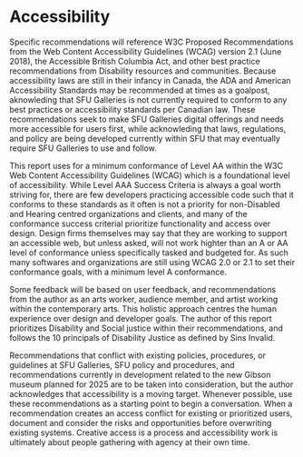 # Accessibility

Specific recommendations will reference W3C Proposed Recommendations from the Web Content Accessibility Guidelines (WCAG) version 2.1 (June 2018), the Accessible British Columbia Act, and other best practice recommendations from Disability resources and communities. Because accessibility laws are still in their infancy in Canada, the ADA and American Accessibility Standards may be recommended at times as a goalpost, aknowleding that SFU Galleries is not currently required to conform to any best practices or accessibility standards per Canadian law. These recommendations seek to make SFU Galleries digital offerings and needs more accessible for users first, while acknowleding that laws, regulations, and policy are being developed currently within SFU that may eventually require SFU Galleries to use and follow.

This report uses for a minimum conformance of Level AA within the W3C Web Content Accessibility Guidelines (WCAG) which is a foundational level of accessibility. While Level AAA Success Criteria is always a goal worth striving for, there are few developers practicing accessible code such that it conforms to these standards as it often is not a priority for non-Disabled and Hearing centred organizations and clients, and many of the conformance success criterial prioritize functionality and access over design. Design firms themselves may say that they are working to support an accessible web, but unless asked, will not work highter than an A or AA level of conformance unless specifically tasked and budgeted for. As such many softwares and organizations are still using WCAG 2.0 or 2.1 to set their conformance goals, with a minimum level A conformance.

Some feedback will be based on user feedback, and recommendations from the author as an arts worker, audience member, and artist working within the contemporary arts. This holistic approach centres the human experience over design and developer goals. The author of this report prioritizes Disability and Social justice within their recommendations, and follows the 10 principals of Disability Justice as defined by Sins Invalid.

Recommendations that conflict with existing policies, procedures, or guidelines at SFU Galleries, SFU policy and procedures, and recommendations currently in development related to the new Gibson museum planned for 2025 are to be taken into consideration, but the author acknowledges that accessibility is a moving target. Whenever possible, use these recommendations as a starting point to begin a conversation. When a recommendation creates an access conflict for existing or prioritized users, document and consider the risks and opportunities before overwriting existing systems. Creative access is a process and accessibility work is ultimately about people gathering with agency at their own time.